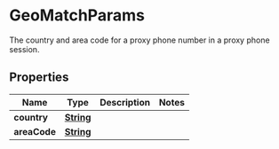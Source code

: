 

# GeoMatchParams

The country and area code for a proxy phone number in a proxy phone session.

## Properties

| Name | Type | Description | Notes |
|------------ | ------------- | ------------- | -------------|
|**country** | [**String**](String.md) |  |  |
|**areaCode** | [**String**](String.md) |  |  |



